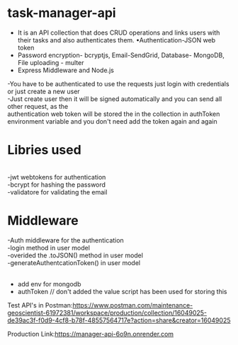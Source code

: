 # task-manager-api

<ul>
<li>It is an API collection that does CRUD operations and links users with their tasks and also authenticates them. •Authentication-JSON web token</li>
<li>Password encryption- bcryptjs, Email-SendGrid, Database- MongoDB, File uploading - multer</li>
<li>Express Middleware and Node.js</li>
</ul>



-You have to be authenticated to use the requests just login with credentials or just create a new user<br>
-Just create user then it will be signed automatically and you can send all other request, as the<br> authentication web token will be stored the in the collection in authToken environment variable and you don't need add the token again and again<br>

<h1>Libries used</h1><br>
-jwt webtokens for authentication<br>
-bcrypt for hashing the password<br>
-validatore for validating the email<br>

<h1>Middleware</h1>
-Auth middleware for the authentication<br>
-login method in user model<br>
-overided the .toJSON() method in user model<br>
-generateAuthentcationToken() in user model<br>

<br>

<ul>
<li>add env for mongodb
<li>authToken // don't added the value script has been used for storing this
</ul>

Test API's in Postman:https://www.postman.com/maintenance-geoscientist-61972381/workspace/production/collection/16049025-de39ac3f-f0d9-4cf8-b78f-48557564717e?action=share&creator=16049025

Production Link:https://manager-api-6o9n.onrender.com
